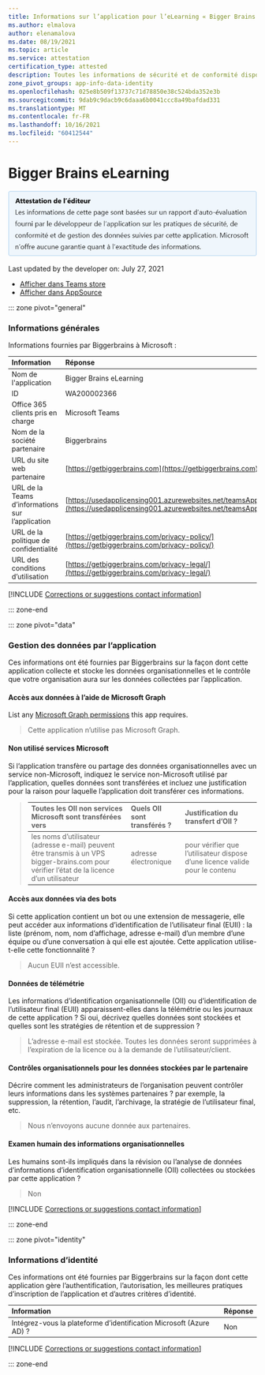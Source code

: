 ```yaml
---
title: Informations sur l’application pour l’eLearning « Bigger Brains par Biggerbrains
ms.author: elmalova
author: elenamalova
ms.date: 08/19/2021
ms.topic: article
ms.service: attestation
certification_type: attested
description: Toutes les informations de sécurité et de conformité disponibles pour l’eLearning Bigger Brains, ses stratégies de gestion des données, ses informations de catalogue d’applications Microsoft Cloud App Security et les informations de sécurité/conformité dans le Registre CSA STAR.
zone_pivot_groups: app-info-data-identity
ms.openlocfilehash: 025e8b509f13737c71d78850e38c524bda352e3b
ms.sourcegitcommit: 9dab9c9dacb9c6daaa6b0041ccc8a49bafdad331
ms.translationtype: MT
ms.contentlocale: fr-FR
ms.lasthandoff: 10/16/2021
ms.locfileid: "60412544"
---
```

# <a name="bigger-brains-elearning"></a>Bigger Brains eLearning

<p></p>
<img alt="Publisher Attestation: The information on this page is based on a self-assessment report provided by the app developer on the security, compliance, and data handling practices followed by this app. Microsoft makes no guarantees regarding the accuracy of the information." src="../media/attested.png" width="650" />
<p>Last updated by the developer on: July 27, 2021</p>

* <a href="https://teams.microsoft.com/l/app/12345514-afee-abcd-acde-c5b34109abcd" target="_blank">Afficher dans Teams store</a>
* <a href="https://appsource.microsoft.com/product/office/WA200002366" target="_blank">Afficher dans AppSource</a>

::: zone pivot="general"

### <a name="general-information"></a>Informations générales

Informations fournies par Biggerbrains à Microsoft :

| **Information** | **Réponse** |
|:----------------|:-------------|
| Nom de l'application | Bigger Brains eLearning |
| ID | WA200002366 |
| Office 365 clients pris en charge | Microsoft Teams |
| Nom de la société partenaire | Biggerbrains |
| URL du site web partenaire | [https://getbiggerbrains.com](https://getbiggerbrains.com) |
| URL de la Teams d’informations sur l’application | [https://usedapplicensing001.azurewebsites.net/teamsApp/inde...](https://usedapplicensing001.azurewebsites.net/teamsApp/index.html) |
| URL de la politique de confidentialité | [https://getbiggerbrains.com/privacy-policy/](https://getbiggerbrains.com/privacy-policy/) |
| URL des conditions d’utilisation | [https://getbiggerbrains.com/privacy-legal/](https://getbiggerbrains.com/privacy-legal/) |

 [!INCLUDE [Corrections or suggestions contact information](../includes/corrections-or-suggestions.md)]

::: zone-end

::: zone pivot="data"

### <a name="how-the-app-handles-data"></a>Gestion des données par l’application

Ces informations ont été fournies par Biggerbrains sur la façon dont cette application collecte et stocke les données organisationnelles et le contrôle que votre organisation aura sur les données collectées par l’application.

#### <a name="data-access-using-microsoft-graph"></a>Accès aux données à l’aide de Microsoft Graph

List any [Microsoft Graph permissions](https://docs.microsoft.com/graph/permissions-reference) this app requires.

>Cette application n’utilise pas Microsoft Graph.


#### <a name="non-microsoft-services-used"></a>Non utilisé services Microsoft

Si l’application transfère ou partage des données organisationnelles avec un service non-Microsoft, indiquez le service non-Microsoft utilisé par l’application, quelles données sont transférées et incluez une justification pour la raison pour laquelle l’application doit transférer ces informations.

>| **Toutes les OII non services Microsoft sont transférées vers** |  **Quels OII sont transférés ?** | **Justification du transfert d’OII ?** |
>|:-----------------------------------------------------|:------------------------------|:----------------------------------------|
>| les noms d’utilisateur (adresse e-mail) peuvent être transmis à un VPS bigger-brains.com pour vérifier l’état de la licence d’un utilisateur | adresse électronique | pour vérifier que l’utilisateur dispose d’une licence valide pour le contenu |

#### <a name="data-access-via-bots"></a>Accès aux données via des bots

Si cette application contient un bot ou une extension de messagerie, elle peut accéder aux informations d’identification de l’utilisateur final (EUII) : la liste (prénom, nom, nom d’affichage, adresse e-mail) d’un membre d’une équipe ou d’une conversation à qui elle est ajoutée. Cette application utilise-t-elle cette fonctionnalité ?

>Aucun EUII n’est accessible.


#### <a name="telemetry-data"></a>Données de télémétrie

Les informations d’identification organisationnelle (OII) ou d’identification de l’utilisateur final (EUII) apparaissent-elles dans la télémétrie ou les journaux de cette application ? Si oui, décrivez quelles données sont stockées et quelles sont les stratégies de rétention et de suppression ?

>L’adresse e-mail est stockée. Toutes les données seront supprimées à l’expiration de la licence ou à la demande de l’utilisateur/client.

#### <a name="organizational-controls-for-data-stored-by-partner"></a>Contrôles organisationnels pour les données stockées par le partenaire

Décrire comment les administrateurs de l’organisation peuvent contrôler leurs informations dans les systèmes partenaires ? par exemple, la suppression, la rétention, l’audit, l’archivage, la stratégie de l’utilisateur final, etc.

>Nous n’envoyons aucune donnée aux partenaires.

#### <a name="human-review-of-organizational-information"></a>Examen humain des informations organisationnelles

Les humains sont-ils impliqués dans la révision ou l’analyse de données d’informations d’identification organisationnelle (OII) collectées ou stockées par cette application ?

>Non

[!INCLUDE [Corrections or suggestions contact information](../includes/corrections-or-suggestions.md)]

::: zone-end


::: zone pivot="identity"

### <a name="identity-information"></a>Informations d’identité

Ces informations ont été fournies par Biggerbrains sur la façon dont cette application gère l’authentification, l’autorisation, les meilleures pratiques d’inscription de l’application et d’autres critères d’identité.

| **Information** | **Réponse** |
|:----------------|:-------------|
| Intégrez-vous la plateforme d’identification Microsoft (Azure AD) ?  | Non |

[!INCLUDE [Corrections or suggestions contact information](../includes/corrections-or-suggestions.md)]

::: zone-end

